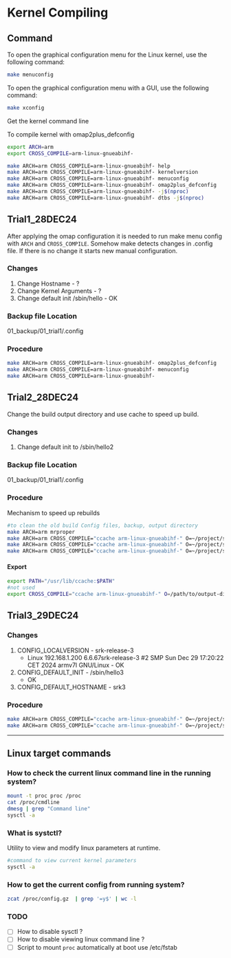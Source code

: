 # Kernel Compiling

## Command

To open the graphical configuration menu for the Linux kernel, use the following command:

```bash
make menuconfig
```

To open the graphical configuration menu with a GUI, use the following command:

```bash
make xconfig
```

Get the kernel command line


To compile kernel with omap2plus_defconfig

```bash
export ARCH=arm
export CROSS_COMPILE=arm-linux-gnueabihf-

make ARCH=arm CROSS_COMPILE=arm-linux-gnueabihf- help
make ARCH=arm CROSS_COMPILE=arm-linux-gnueabihf- kernelversion
make ARCH=arm CROSS_COMPILE=arm-linux-gnueabihf- menuconfig
make ARCH=arm CROSS_COMPILE=arm-linux-gnueabihf- omap2plus_defconfig
make ARCH=arm CROSS_COMPILE=arm-linux-gnueabihf- -j$(nproc)
make ARCH=arm CROSS_COMPILE=arm-linux-gnueabihf- dtbs -j$(nproc)

```

## Trial1_28DEC24

After applying the omap configuration it is needed to run make menu config with `ARCH` and `CROSS_COMPILE`.
Somehow make detects changes in .config file. If there is no change it starts new manual configuration.

### Changes

1. Change Hostname - ?
2. Change Kernel Arguments - ?
3. Change default init /sbin/hello - OK

### Backup file Location

01_backup/01_trial1/.config

### Procedure

```bash
make ARCH=arm CROSS_COMPILE=arm-linux-gnueabihf- omap2plus_defconfig
make ARCH=arm CROSS_COMPILE=arm-linux-gnueabihf- menuconfig
make ARCH=arm CROSS_COMPILE=arm-linux-gnueabihf-
```

## Trial2_28DEC24

Change the build output directory and use cache to speed up build.

### Changes

1. Change default init to /sbin/hello2

### Backup file Location

01_backup/01_trial1/.config

### Procedure

Mechanism to speed up rebuilds

```bash
#to clean the old build Config files, backup, output directory
make ARCH=arm mrproper
make ARCH=arm CROSS_COMPILE="ccache arm-linux-gnueabihf-" O=~/project/srk-1-linux-build/ omap2plus_defconfig
make ARCH=arm CROSS_COMPILE="ccache arm-linux-gnueabihf-" O=~/project/srk-1-linux-build/ menuconfig
make ARCH=arm CROSS_COMPILE="ccache arm-linux-gnueabihf-" O=~/project/srk-1-linux-build/ -j$(nproc)
```

#### Export

```bash
export PATH="/usr/lib/ccache:$PATH"
#not used
export CROSS_COMPILE="ccache arm-linux-gnueabihf-" O=/path/to/output-directory -j$(nproc)
```

## Trial3_29DEC24

### Changes

1. CONFIG_LOCALVERSION - srk-release-3
    - Linux 192.168.1.200 6.6.67srk-release-3 #2 SMP Sun Dec 29 17:20:22 CET 2024 armv7l GNU/Linux - OK
2. CONFIG_DEFAULT_INIT - /sbin/hello3
    - OK
3. CONFIG_DEFAULT_HOSTNAME - srk3

### Procedure

```bash
make ARCH=arm CROSS_COMPILE="ccache arm-linux-gnueabihf-" O=~/project/srk-1-linux-build/ xconfig
make ARCH=arm CROSS_COMPILE="ccache arm-linux-gnueabihf-" O=~/project/srk-1-linux-build/ -j$(nproc)
```

---

## Linux target commands

### How to check the current linux command line in the running system?

```bash
mount -t proc proc /proc
cat /proc/cmdline
dmesg | grep "Command line"
sysctl -a 

```

### What is systctl?

Utility to view and modify linux parameters at runtime.

```bash
#command to view current kernel parameters
sysctl -a 
```

### How to get the current config from running system?

```bash
zcat /proc/config.gz  | grep '=y$' | wc -l 
```

### TODO

-[ ] How to disable sysctl ?
-[ ] How to disable viewing linux command line ?
-[ ] Script to mount `proc` automatically at boot
    use /etc/fstab
